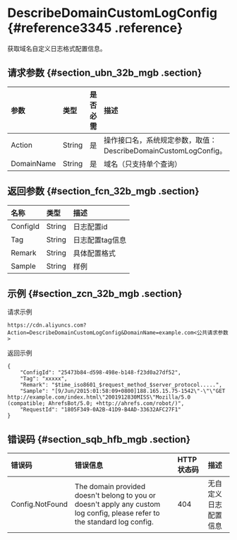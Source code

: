 # DescribeDomainCustomLogConfig {#reference3345 .reference}

获取域名自定义日志格式配置信息。

## 请求参数 {#section_ubn_32b_mgb .section}

|参数|类型|是否必需|描述|
|:-|:-|:---|:-|
|Action|String|是|操作接口名，系统规定参数，取值：DescribeDomainCustomLogConfig。|
|DomainName|String|是|域名（只支持单个查询）|

## 返回参数 {#section_fcn_32b_mgb .section}

|名称|类型|描述|
|:-|:-|:-|
|ConfigId|String|日志配置id|
|Tag|String|日志配置tag信息|
|Remark|String|具体配置格式|
|Sample|String|样例|

## 示例 {#section_zcn_32b_mgb .section}

请求示例

```
https://cdn.aliyuncs.com?Action=DescribeDomainCustomLogConfig&DomainName=example.com<公共请求参数>
```

返回示例

```
{
    "ConfigId": "25473b84-d598-498e-b148-f23d0a27df52",
    "Tag": "xxxxx",
    "Remark": "$time_iso8601_$request_method_$server_protocol.....",
    "Sample": "[9/Jun/2015:01:58:09+0800]188.165.15.75-1542\"-\"\"GET http://example.com/index.html\"2001912830MISS\"Mozilla/5.0 (compatible; AhrefsBot/5.0; +http://ahrefs.com/robot/)",
    "RequestId": "1805F349-0A2B-41D9-B4AD-33632AFC27F1"
}
```

## 错误码 {#section_sqb_hfb_mgb .section}

|错误码|错误信息|HTTP 状态码|描述|
|:--|:---|:-------|:-|
|Config.NotFound|The domain provided doesn't belong to you or doesn't apply any custom log config, please refer to the standard log config.|404|无自定义日志配置信息|


